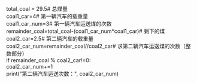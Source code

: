 total_coal = 29.5# 总煤量  
coal1_car=4# 第一辆汽车的载重量  
coal1_car_num=3# 第一辆汽车运送煤的次数  
remainder_coal=total_coal-(coal1_car_num*coal1_car)# 剩下的煤  
coal2_car=2.5# 第二辆汽车的载重量  
coal2_car_num=remainder_coal//coal2_car# 求第二辆汽车运送煤的次数（整数部分）  
if remainder_coal % coal2_car!=0:  
    coal2_car_num+=1  
print("第二辆汽车运送次数：", coal2_car_num)  
